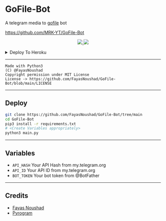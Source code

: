 # GoFile-Bot

A telegram media to [gofile](https://telegram.me/MT_GoFile_Bot) bot

https://github.com/MRK-YT/GoFile-Bot
  </a>
</p>
<p align="center">
  <a href="https://github.com/MRK-YT/GoFile-Bot/stargazers">
    <img src="https://img.shields.io/github/stars/MRK-YT/GoFile-Bot?style=social">

  </a>
  
  <a href="https://github.com/MRK-YT/GoFile-Bot/fork">
    <img src="https://img.shields.io/github/forks/MRK-YT/GoFile-Bot?label=Fork&style=social">

  </a>  
</p>

<details><summary>Deploy To Heroku</summary>
<p>
<br>
<a href="https://heroku.com/deploy?template=https://github.com/MRK-YT/GoFile-Bot/tree/main">
  <img src="https://www.herokucdn.com/deploy/button.svg" alt="Deploy">
</a>
</p>
</details>



---

```
Made with Python3
(C) @FayasNoushad
Copyright permission under MIT License
License -> https://github.com/FayasNoushad/GoFile-Bot/blob/main/LICENSE
```

---

## Deploy

```sh
git clone https://github.com/FayasNoushad/GoFile-Bot/tree/main
cd GoFile-Bot
pip3 install -r requirements.txt
# <Create Variables appropriately>
python3 main.py
```

---

## Variables

- `API_HASH` Your API Hash from my.telegram.org
- `API_ID` Your API ID from my.telegram.org
- `BOT_TOKEN` Your bot token from @BotFather

---

## Credits

- [Fayas Noushad](https://github.com/FayasNoushad)
- [Pyrogram](https://github.com/pyrogram/pyrogram)

